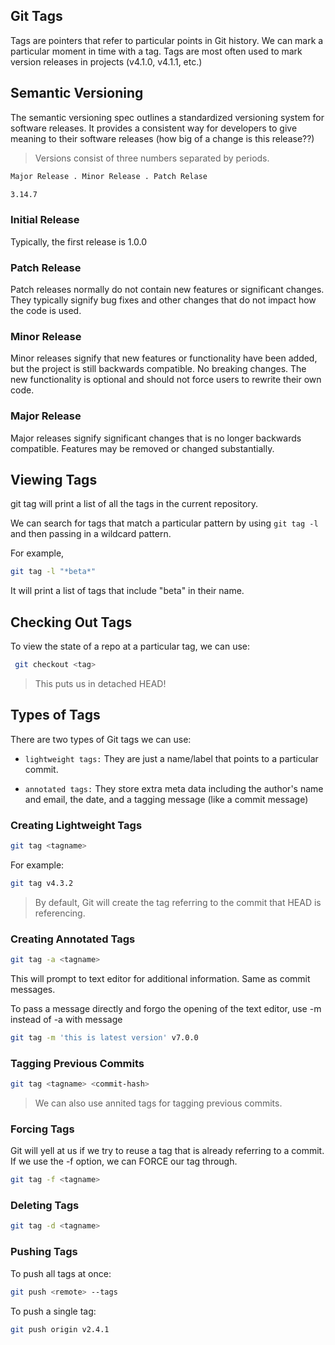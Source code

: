 ## Git Tags

Tags are pointers that refer to particular points in Git history.  We can mark a particular moment in time with a tag.  Tags are most often used to mark version releases in projects (v4.1.0, v4.1.1, etc.)



## Semantic Versioning

The semantic versioning spec outlines a standardized versioning system for software releases. It provides a consistent way for developers to give meaning to their software releases (how big of a change is this release??)

> Versions consist of three numbers separated by periods.

```bash
Major Release . Minor Release . Patch Relase

3.14.7
```

### Initial Release
Typically, the first release is 1.0.0


### Patch Release
Patch releases normally do not contain new features or significant changes.  They typically signify bug fixes and other changes that do not impact how the code is used.


### Minor Release
Minor releases signify that new features or functionality have been added, but the project is still backwards compatible.  No breaking changes.  The new functionality is optional and should not force users to rewrite their own code.


### Major Release
Major releases signify significant changes that is no longer backwards compatible.  Features may be removed or changed substantially.




## Viewing Tags

git tag will print a list of all the tags in the current repository.

We can search for tags that match a particular pattern by using `git tag -l` and then passing in a wildcard pattern.  

For example, 
```bash
git tag -l "*beta*"
```

 It will print a list of tags that include "beta" in their name.



## Checking Out Tags

To view the state of a repo at a particular tag, we can use:

```bash
 git checkout <tag>
```
 
> This puts us in detached HEAD!






## Types of Tags

There are two types of Git tags we can use:

- `lightweight tags:` They are just a name/label that points to a particular commit.

- `annotated tags:` They store extra meta data including the author's name and email, the date, and a tagging message (like a commit message)



### Creating Lightweight Tags

```bash
git tag <tagname>
```

For example:

```bash
git tag v4.3.2
```

> By default, Git will create the tag referring to the commit that HEAD is referencing.


### Creating Annotated Tags

```bash
git tag -a <tagname>
```
This will prompt to text editor for additional information. Same as commit messages.

To pass a message directly and forgo the opening of the text editor, use -m instead of -a with message

```bash
git tag -m 'this is latest version' v7.0.0
```


### Tagging Previous Commits

```bash
git tag <tagname> <commit-hash>
```

> We can also use annited tags for tagging previous commits.


### Forcing Tags

Git will yell at us if we try to reuse a tag that is already referring to a commit. If we use the -f option, we can FORCE our tag through.

```bash
git tag -f <tagname>
```

### Deleting Tags

```bash
git tag -d <tagname>
```

### Pushing Tags

To push all tags at once:

```bash
git push <remote> --tags
```

To push a single tag:

```bash
git push origin v2.4.1
```
